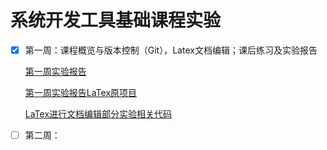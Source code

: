 # 系统开发工具基础课程实验

- [x] 第一周：课程概览与版本控制（Git），Latex文档编辑；课后练习及实验报告

  [第一周实验报告](https://github.com/uuukyoo/systools/blob/main/week1/lab1report.pdf)

  [第一周实验报告LaTex原项目](https://github.com/uuukyoo/systools/blob/main/week1/data/lab1report.zip)

  [LaTex进行文档编辑部分实验相关代码](https://github.com/uuukyoo/systools/blob/main/week1/data/lab1report.zip)

- [ ] 第二周：

